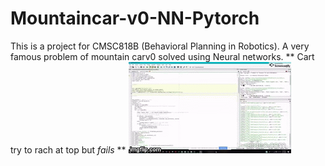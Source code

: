 # Mountaincar-v0-NN-Pytorch
This is a project for CMSC818B (Behavioral Planning in Robotics). A very famous problem of mountain carv0 solved using Neural networks. 
** Cart try to rach at top but _fails_ **
![](fail_gif.gif)
